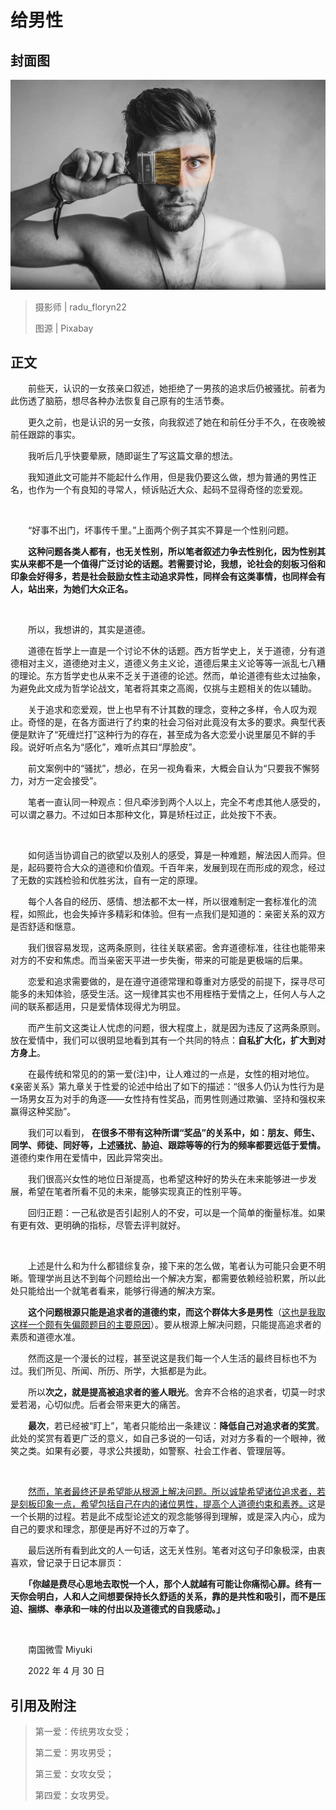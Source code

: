 # 给男性

## 封面图

![](https://raw.githubusercontent.com/TinySnow/GithubImageHosting/main/blog/articles/literature/male-4494491_1920.jpg)

> 摄影师 | radu_floryn22
>
> 图源 | Pixabay

## 正文

　　前些天，认识的一女孩亲口叙述，她拒绝了一男孩的追求后仍被骚扰。前者为此伤透了脑筋，想尽各种办法恢复自己原有的生活节奏。

　　更久之前，也是认识的另一女孩，向我叙述了她在和前任分手不久，在夜晚被前任跟踪的事实。

　　我听后几乎快要晕厥，随即诞生了写这篇文章的想法。

　　我知道此文可能并不能起什么作用，但是我仍要这么做，想为普通的男性正名，也作为一个有良知的寻常人，倾诉贴近大众、起码不显得奇怪的恋爱观。

<br />

　　“好事不出门，坏事传千里。”上面两个例子其实不算是一个性别问题。

　　**这种问题各类人都有，也无关性别，所以笔者叙述力争去性别化，因为性别其实从来都不是一个值得广泛讨论的话题。若需要讨论，我想，论社会的刻板习俗和印象会好得多，若是社会鼓励女性主动追求异性，同样会有这类事情，也同样会有人，站出来，为她们大众正名。**

<br />

　　所以，我想讲的，其实是道德。

　　道德在哲学上一直是一个讨论不休的话题。西方哲学史上，关于道德，分有道德相对主义，道德绝对主义，道德义务主义论，道德后果主义论等等一派乱七八糟的理论。东方哲学史也从来不乏关于道德的论述。然而，单论道德有些太过抽象，为避免此文成为哲学论战文，笔者将其束之高阁，仅挑与主题相关的佐以辅助。

　　关于追求和恋爱观，世上也早有不计其数的理念，变种之多样，令人叹为观止。奇怪的是，在各方面进行了约束的社会习俗对此竟没有太多的要求。典型代表便是默许了“死缠烂打”这种行为的存在，甚至成为各大恋爱小说里屡见不鲜的手段。说好听点名为“感化”，难听点其曰“厚脸皮”。

　　前文案例中的“骚扰”，想必，在另一视角看来，大概会自认为“只要我不懈努力，对方一定会接受”。

　　笔者一直认同一种观点：但凡牵涉到两个人以上，完全不考虑其他人感受的，可以谓之暴力。不过如日本那种文化，算是矫枉过正，此处按下不表。

<br />

　　如何适当协调自己的欲望以及别人的感受，算是一种难题，解法因人而异。但是，起码要符合大众的道德和价值观。千百年来，发展到现在而形成的观念，经过了无数的实践检验和优胜劣汰，自有一定的原理。

　　每个人各自的经历、感情、想法都不太一样，所以很难制定一套标准化的流程，如照此，也会失掉许多精彩和体验。但有一点我们是知道的：亲密关系的双方是否舒适和惬意。

　　我们很容易发现，这两条原则，往往关联紧密。舍弃道德标准，往往也能带来对方的不安和焦虑。而当亲密天平进一步失衡，带来的可能是更极端的后果。

　　恋爱和追求需要做的，是在遵守道德常理和尊重对方感受的前提下，探寻尽可能多的未知体验，感受生活。这一规律其实也不用桎梏于爱情之上，任何人与人之间的联系都适用，只是爱情体现得尤为明显。

　　而产生前文这类让人忧虑的问题，很大程度上，就是因为违反了这两条原则。放在爱情中，我们可以很明显地看到其有一个共同的特点：**自私扩大化，扩大到对方身上**。

　　在最传统和常见的的第一爱(注)中，让人难过的一点是，女性的相对地位。《亲密关系》第九章关于性爱的论述中给出了如下的描述：“很多人仍认为性行为是一场男女互为对手的角逐——女性持有性奖品，而男性则通过欺骗、坚持和强权来赢得这种奖励”。

　　我们可以看到， **在很多不带有这种所谓“奖品”的关系中，如：朋友、师生、同学、师徒、同好等，上述骚扰、胁迫、跟踪等等的行为的频率都要远低于爱情。** 道德约束作用在爱情中，因此异常突出。

　　我们很高兴女性的地位日渐提高，也希望这种好的势头在未来能够进一步发展，希望在笔者所看不见的未来，能够实现真正的性别平等。

　　回归正题：一己私欲是否引起别人的不安，可以是一个简单的衡量标准。如果有更有效、更明确的指标，尽管去评判就好。

<br />

　　上述是什么和为什么都错综复杂，接下来的怎么做，笔者认为可能只会更不明晰。管理学尚且达不到每个问题给出一个解决方案，都需要依赖经验积累，所以此处只能给出一个就笔者看来，能够行得通的解决方案。

　　**这个问题根源只能是追求者的道德约束，而这个群体大多是男性**（<u>这也是我取这样一个颇有失偏颇题目的主要原因</u>）。要从根源上解决问题，只能提高追求者的素质和道德水准。

　　然而这是一个漫长的过程，甚至说这是我们每一个人生活的最终目标也不为过。我们所见、所闻、所历、所学，大抵都是为此。

　　所以**次之，就是提高被追求者的鉴人眼光**。舍弃不合格的追求者，切莫一时求爱若渴，心切似虎。后者会带来更大的痛苦。

　　**最次**，若已经被“盯上”，笔者只能给出一条建议：**降低自己对追求者的奖赏**。此处的奖赏有着更广泛的意义，如自己多说的一句话，对对方多看的一个眼神，微笑之类。如果有必要，寻求公共援助，如警察、社会工作者、管理层等。

<br />


　　<u>然而，笔者最终还是希望能从根源上解决问题。所以诚挚希望诸位追求者，若是刻板印象一点，希望包括自己在内的诸位男性，提高个人道德约束和素养。</u>这是一个长期的过程。若是此不成型论述文的观念能够得到理解，或是深入内心，成为自己的要求和理念，那便是再好不过的万幸了。

　　最后送所有看到此文的人一句话，这无关性别。笔者对这句子印象极深，由衷喜欢，曾记录于日记本扉页：

　　**「你越是费尽心思地去取悦一个人，那个人就越有可能让你痛彻心扉。终有一天你会明白，人和人之间想要保持长久舒适的关系，靠的是共性和吸引，而不是压迫、捆绑、奉承和一味的付出以及道德式的自我感动。」**

<br />

　　南国微雪 Miyuki

　　2022 年 4 月 30 日

## 引用及附注

> 第一爱：传统男攻女受；
>
> 第二爱：男攻男受；
>
> 第三爱：女攻女受；
>
> 第四爱：女攻男受。